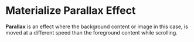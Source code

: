# Materialize Parallax Effect
**Parallax** is an effect where the background content or image in this case, is moved at a different speed than the foreground content while scrolling. 
